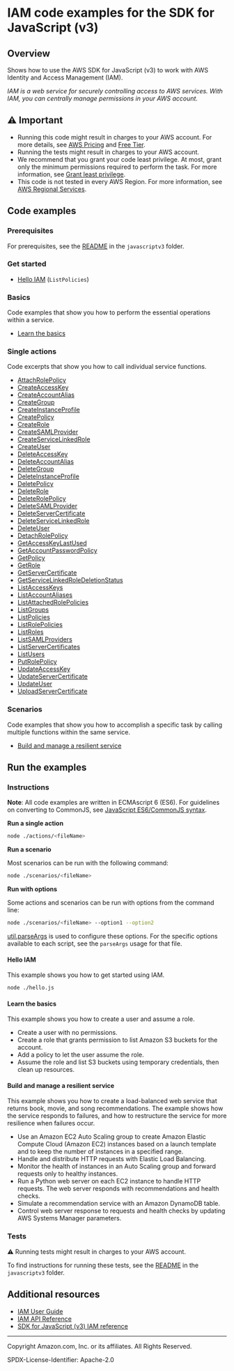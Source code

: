 # IAM code examples for the SDK for JavaScript (v3)

## Overview

Shows how to use the AWS SDK for JavaScript (v3) to work with AWS Identity and Access Management (IAM).

<!--custom.overview.start-->
<!--custom.overview.end-->

_IAM is a web service for securely controlling access to AWS services. With IAM, you can centrally manage permissions in your AWS account._

## ⚠ Important

* Running this code might result in charges to your AWS account. For more details, see [AWS Pricing](https://aws.amazon.com/pricing/) and [Free Tier](https://aws.amazon.com/free/).
* Running the tests might result in charges to your AWS account.
* We recommend that you grant your code least privilege. At most, grant only the minimum permissions required to perform the task. For more information, see [Grant least privilege](https://docs.aws.amazon.com/IAM/latest/UserGuide/best-practices.html#grant-least-privilege).
* This code is not tested in every AWS Region. For more information, see [AWS Regional Services](https://aws.amazon.com/about-aws/global-infrastructure/regional-product-services).

<!--custom.important.start-->
<!--custom.important.end-->

## Code examples

### Prerequisites

For prerequisites, see the [README](../../README.md#Prerequisites) in the `javascriptv3` folder.


<!--custom.prerequisites.start-->
<!--custom.prerequisites.end-->

### Get started

- [Hello IAM](hello.js#L6) (`ListPolicies`)


### Basics

Code examples that show you how to perform the essential operations within a service.

- [Learn the basics](scenarios/basic.js)


### Single actions

Code excerpts that show you how to call individual service functions.

- [AttachRolePolicy](actions/attach-role-policy.js#L6)
- [CreateAccessKey](actions/create-access-key.js#L6)
- [CreateAccountAlias](actions/create-account-alias.js#L6)
- [CreateGroup](actions/create-group.js#L6)
- [CreateInstanceProfile](../cross-services/wkflw-resilient-service/steps-demo.js#L450)
- [CreatePolicy](actions/create-policy.js#L6)
- [CreateRole](actions/create-role.js#L6)
- [CreateSAMLProvider](actions/create-saml-provider.js#L6)
- [CreateServiceLinkedRole](actions/create-service-linked-role.js#L6)
- [CreateUser](actions/create-user.js#L6)
- [DeleteAccessKey](actions/delete-access-key.js#L6)
- [DeleteAccountAlias](actions/delete-account-alias.js#L6)
- [DeleteGroup](actions/delete-group.js#L6)
- [DeleteInstanceProfile](../cross-services/wkflw-resilient-service/steps-destroy.js#L216)
- [DeletePolicy](actions/delete-policy.js#L6)
- [DeleteRole](actions/delete-role.js#L6)
- [DeleteRolePolicy](actions/delete-role-policy.js#L6)
- [DeleteSAMLProvider](actions/delete-saml-provider.js#L6)
- [DeleteServerCertificate](actions/delete-server-certificate.js#L6)
- [DeleteServiceLinkedRole](actions/delete-service-linked-role.js#L6)
- [DeleteUser](actions/delete-user.js#L6)
- [DetachRolePolicy](actions/detach-role-policy.js#L6)
- [GetAccessKeyLastUsed](actions/get-access-key-last-used.js#L6)
- [GetAccountPasswordPolicy](actions/get-account-password-policy.js#L6)
- [GetPolicy](actions/get-policy.js#L6)
- [GetRole](actions/get-role.js#L6)
- [GetServerCertificate](actions/get-server-certificate.js#L6)
- [GetServiceLinkedRoleDeletionStatus](actions/get-service-linked-role-deletion-status.js#L6)
- [ListAccessKeys](actions/list-access-keys.js#L6)
- [ListAccountAliases](actions/list-account-aliases.js#L6)
- [ListAttachedRolePolicies](actions/list-attached-role-policies.js#L6)
- [ListGroups](actions/list-groups.js#L6)
- [ListPolicies](actions/list-policies.js#L6)
- [ListRolePolicies](actions/list-role-policies.js#L6)
- [ListRoles](actions/list-roles.js#L6)
- [ListSAMLProviders](actions/list-saml-providers.js#L6)
- [ListServerCertificates](actions/list-server-certificates.js#L6)
- [ListUsers](actions/list-users.js#L6)
- [PutRolePolicy](actions/put-role-policy.js#L6)
- [UpdateAccessKey](actions/update-access-key.js#L6)
- [UpdateServerCertificate](actions/update-server-certificate.js#L6)
- [UpdateUser](actions/update-user.js#L6)
- [UploadServerCertificate](actions/upload-server-certificate.js#L6)

### Scenarios

Code examples that show you how to accomplish a specific task by calling multiple
functions within the same service.

- [Build and manage a resilient service](../cross-services/wkflw-resilient-service/index.js)


<!--custom.examples.start-->
<!--custom.examples.end-->

## Run the examples

### Instructions

**Note**: All code examples are written in ECMAscript 6 (ES6). For guidelines on converting to CommonJS, see
[JavaScript ES6/CommonJS syntax](https://docs.aws.amazon.com/sdk-for-javascript/v3/developer-guide/sdk-examples-javascript-syntax.html).

**Run a single action**

```bash
node ./actions/<fileName>
```

**Run a scenario**

Most scenarios can be run with the following command:
```bash
node ./scenarios/<fileName>
```

**Run with options**

Some actions and scenarios can be run with options from the command line:
```bash
node ./scenarios/<fileName> --option1 --option2
```
[util.parseArgs](https://nodejs.org/api/util.html#utilparseargsconfig) is used to configure
these options. For the specific options available to each script, see the `parseArgs` usage
for that file.

<!--custom.instructions.start-->
<!--custom.instructions.end-->

#### Hello IAM

This example shows you how to get started using IAM.

```bash
node ./hello.js
```

#### Learn the basics

This example shows you how to create a user and assume a role. 

- Create a user with no permissions.
- Create a role that grants permission to list Amazon S3 buckets for the account.
- Add a policy to let the user assume the role.
- Assume the role and list S3 buckets using temporary credentials, then clean up resources.

<!--custom.basic_prereqs.iam_Scenario_CreateUserAssumeRole.start-->
<!--custom.basic_prereqs.iam_Scenario_CreateUserAssumeRole.end-->


<!--custom.basics.iam_Scenario_CreateUserAssumeRole.start-->
<!--custom.basics.iam_Scenario_CreateUserAssumeRole.end-->


#### Build and manage a resilient service

This example shows you how to create a load-balanced web service that returns book, movie, and song recommendations. The example shows how the service responds to failures, and how to restructure the service for more resilience when failures occur.

- Use an Amazon EC2 Auto Scaling group to create Amazon Elastic Compute Cloud (Amazon EC2) instances based on a launch template and to keep the number of instances in a specified range.
- Handle and distribute HTTP requests with Elastic Load Balancing.
- Monitor the health of instances in an Auto Scaling group and forward requests only to healthy instances.
- Run a Python web server on each EC2 instance to handle HTTP requests. The web server responds with recommendations and health checks.
- Simulate a recommendation service with an Amazon DynamoDB table.
- Control web server response to requests and health checks by updating AWS Systems Manager parameters.

<!--custom.scenario_prereqs.cross_ResilientService.start-->
<!--custom.scenario_prereqs.cross_ResilientService.end-->


<!--custom.scenarios.cross_ResilientService.start-->
<!--custom.scenarios.cross_ResilientService.end-->

### Tests

⚠ Running tests might result in charges to your AWS account.


To find instructions for running these tests, see the [README](../../README.md#Tests)
in the `javascriptv3` folder.



<!--custom.tests.start-->
<!--custom.tests.end-->

## Additional resources

- [IAM User Guide](https://docs.aws.amazon.com/IAM/latest/UserGuide/introduction.html)
- [IAM API Reference](https://docs.aws.amazon.com/IAM/latest/APIReference/welcome.html)
- [SDK for JavaScript (v3) IAM reference](https://docs.aws.amazon.com/AWSJavaScriptSDK/v3/latest/client/iam)

<!--custom.resources.start-->
<!--custom.resources.end-->

---

Copyright Amazon.com, Inc. or its affiliates. All Rights Reserved.

SPDX-License-Identifier: Apache-2.0
